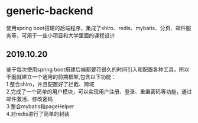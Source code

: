# generic-backend
使用spring boot搭建的后端程序，集成了shiro、redis、mybatis、分页、邮件服务等，可用于一些小项目和大学里面的课程设计
## 2019.10.20
鉴于每次使用spring boot搭建后端都要花很久的时间引入和配置各种工具，所以干脆就建立一个通用的前期框架,包含以下功能：<br>
1.整合shiro，并且配置好了拦截、跨域<br>
2.完成了一个简单的用户模块，可以实现用户注册、登录、重置密码等功能，通过邮件激活、修改密码<br>
3.整合mybatis和pageHelper<br>
4.对redis进行了简单的封装<br>
